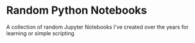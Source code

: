 # Random Python Notebooks
A collection of random Jupyter Notebooks I've created over the years for learning or simple scripting
